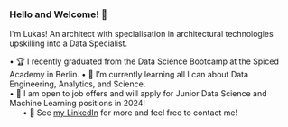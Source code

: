 ### Hello and Welcome! 👋

I'm Lukas! An architect with specialisation in architectural technologies upskilling into a Data Specialist.
  
  • 🏆 I recently graduated from the Data Science Bootcamp at the Spiced Academy in Berlin.
  • 🌱 I’m currently learning all I can about Data Engineering, Analytics, and Science.\
  • 🔭 I am open to job offers and will apply for Junior Data Science and Machine Learning positions in 2024!\
  &nbsp;&nbsp;&nbsp;&nbsp;&nbsp; • 💬 See [my LinkedIn](https://www.linkedin.com/in/lukas-kaufmann-0053a5197/) for more and feel free to contact me!

